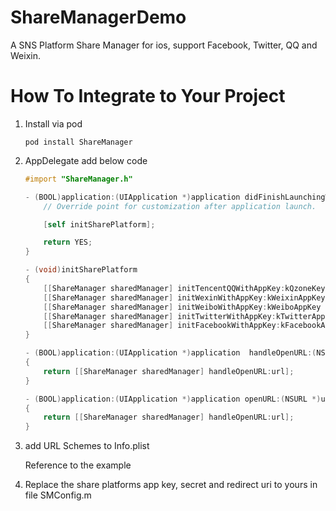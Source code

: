 # ShareManagerDemo
A SNS Platform Share Manager for ios, support Facebook, Twitter, QQ and Weixin.

# How To Integrate to Your Project
1. Install via pod

    ````
    pod install ShareManager
    ````

2. AppDelegate add below code
    ```` objective-c
    #import "ShareManager.h"

    - (BOOL)application:(UIApplication *)application didFinishLaunchingWithOptions:(NSDictionary *)launchOptions {
        // Override point for customization after application launch.

        [self initSharePlatform];

        return YES;
    }

    - (void)initSharePlatform
    {
        [[ShareManager sharedManager] initTencentQQWithAppKey:kQzoneKey appSecret:kQzoneSecret];
        [[ShareManager sharedManager] initWexinWithAppKey:kWeixinAppKey appSecret:kWeixinAppSecret];
        [[ShareManager sharedManager] initWeiboWithAppKey:kWeiboAppKey appSecret:kWeiboSecret redirectUri:kWeiboRedirectUri];
        [[ShareManager sharedManager] initTwitterWithAppKey:kTwitterAppKey appSecret:kTwitterAppSecret redirectUri:kTwitterRedirectUri];
        [[ShareManager sharedManager] initFacebookWithAppKey:kFacebookAppKey appSecret:kFacebookAppSecret redirectUri:kFacebookRedirectUri];
    }

    - (BOOL)application:(UIApplication *)application  handleOpenURL:(NSURL *)url
    {
        return [[ShareManager sharedManager] handleOpenURL:url];
    }

    - (BOOL)application:(UIApplication *)application openURL:(NSURL *)url sourceApplication:(NSString *)sourceApplication annotation:(id)annotation
    {
        return [[ShareManager sharedManager] handleOpenURL:url];
    }
    ````

3. add URL Schemes to Info.plist

    Reference to the example

4. Replace the share platforms app key, secret and redirect uri to yours in file SMConfig.m
